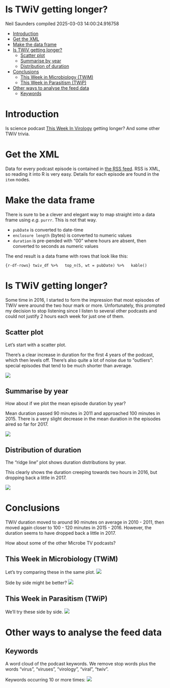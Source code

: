 Is TWiV getting longer?
================
Neil Saunders
compiled 2025-03-03 14:00:24.916758

- [Introduction](#introduction)
- [Get the XML](#get-the-xml)
- [Make the data frame](#make-the-data-frame)
- [Is TWiV getting longer?](#is-twiv-getting-longer)
  - [Scatter plot](#scatter-plot)
  - [Summarise by year](#summarise-by-year)
  - [Distribution of duration](#distribution-of-duration)
- [Conclusions](#conclusions)
  - [This Week in Microbiology (TWiM)](#this-week-in-microbiology-twim)
  - [This Week in Parasitism (TWiP)](#this-week-in-parasitism-twip)
- [Other ways to analyse the feed
  data](#other-ways-to-analyse-the-feed-data)
  - [Keywords](#keywords)

# Introduction

Is science podcast [This Week In Virology](http://www.microbe.tv/twiv/)
getting longer? And some other TWiV trivia.

# Get the XML

Data for every podcast episode is contained in [the RSS
feed](http://twiv.microbeworld.libsynpro.com/twiv). RSS is XML, so
reading it into R is very easy. Details for each episode are found in
the `item` nodes.

# Make the data frame

There is sure to be a clever and elegant way to map straight into a data
frame using *e.g.* `purrr`. This is not that way.

- `pubDate` is converted to date-time
- `enclosure length` (bytes) is converted to numeric values
- `duration` is pre-pended with “00” where hours are absent, then
  converted to seconds as numeric values

The end result is a data frame with rows that look like this:

`{r-df-rows} twiv_df %>%   top_n(5, wt = pubDate) %>%   kable()`

# Is TWiV getting longer?

Some time in 2016, I started to form the impression that most episodes
of TWiV were around the two hour mark or more. Unfortunately, this
prompted my decision to stop listening since I listen to several other
podcasts and could not justify 2 hours each week for just one of them.

## Scatter plot

Let’s start with a scatter plot.

There’s a clear increase in duration for the first 4 years of the
podcast, which then levels off. There’s also quite a lot of noise due to
“outliers”: special episodes that tend to be much shorter than average.

![](../../figures/twiv-scatter-1.png)<!-- -->

## Summarise by year

How about if we plot the mean episode duration by year?

Mean duration passed 90 minutes in 2011 and approached 100 minutes in
2015. There is a very slight decrease in the mean duration in the
episodes aired so far for 2017.

![](../../figures/twiv-bar-1.png)<!-- -->

## Distribution of duration

The “ridge line” plot shows duration distributions by year.

This clearly shows the duration creeping towards two hours in 2016, but
dropping back a little in 2017.

![](../../figures/twiv-joy-1.png)<!-- -->

# Conclusions

TWiV duration moved to around 90 minutes on average in 2010 - 2011, then
moved again closer to 100 - 120 minutes in 2015 - 2016. However, the
duration seems to have dropped back a little in 2017.

How about some of the other Microbe TV podcasts?

## This Week in Microbiology (TWiM)

Let’s try comparing these in the same plot.
![](../../figures/twim-joy-1.png)<!-- -->

Side by side might be better? ![](../../figures/twim-joy2-1.png)<!-- -->

## This Week in Parasitism (TWiP)

We’ll try these side by side. ![](../../figures/twip-joy-1.png)<!-- -->

# Other ways to analyse the feed data

## Keywords

A word cloud of the podcast keywords. We remove stop words plus the
words “virus”, “viruses”, “virology”, “viral”, “twiv”.

Keywords occurring 10 or more times:
![](../../figures/twiv-wordcloud-1.png)<!-- -->
